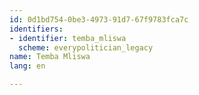 ```yaml
---
id: 0d1bd754-0be3-4973-91d7-67f9783fca7c
identifiers:
- identifier: temba_mliswa
  scheme: everypolitician_legacy
name: Temba Mliswa
lang: en

---
```

